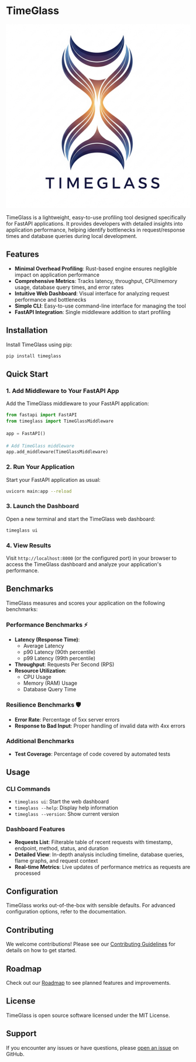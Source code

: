 # TimeGlass
![TimeGlass Logo](timeglass_logo.png)

TimeGlass is a lightweight, easy-to-use profiling tool designed specifically for FastAPI applications. It provides developers with detailed insights into application performance, helping identify bottlenecks in request/response times and database queries during local development.

## Features

- **Minimal Overhead Profiling**: Rust-based engine ensures negligible impact on application performance
- **Comprehensive Metrics**: Tracks latency, throughput, CPU/memory usage, database query times, and error rates
- **Intuitive Web Dashboard**: Visual interface for analyzing request performance and bottlenecks
- **Simple CLI**: Easy-to-use command-line interface for managing the tool
- **FastAPI Integration**: Single middleware addition to start profiling

## Installation

Install TimeGlass using pip:

```bash
pip install timeglass
```

## Quick Start

### 1. Add Middleware to Your FastAPI App

Add the TimeGlass middleware to your FastAPI application:

```python
from fastapi import FastAPI
from timeglass import TimeGlassMiddleware

app = FastAPI()

# Add TimeGlass middleware
app.add_middleware(TimeGlassMiddleware)
```

### 2. Run Your Application

Start your FastAPI application as usual:

```bash
uvicorn main:app --reload
```

### 3. Launch the Dashboard

Open a new terminal and start the TimeGlass web dashboard:

```bash
timeglass ui
```

### 4. View Results

Visit `http://localhost:8000` (or the configured port) in your browser to access the TimeGlass dashboard and analyze your application's performance.

## Benchmarks

TimeGlass measures and scores your application on the following benchmarks:

### Performance Benchmarks ⚡️

- **Latency (Response Time)**:
  - Average Latency
  - p90 Latency (90th percentile)
  - p99 Latency (99th percentile)
- **Throughput**: Requests Per Second (RPS)
- **Resource Utilization**:
  - CPU Usage
  - Memory (RAM) Usage
  - Database Query Time

### Resilience Benchmarks 🛡️

- **Error Rate**: Percentage of 5xx server errors
- **Response to Bad Input**: Proper handling of invalid data with 4xx errors

### Additional Benchmarks

- **Test Coverage**: Percentage of code covered by automated tests

## Usage

### CLI Commands

- `timeglass ui`: Start the web dashboard
- `timeglass --help`: Display help information
- `timeglass --version`: Show current version

### Dashboard Features

- **Requests List**: Filterable table of recent requests with timestamp, endpoint, method, status, and duration
- **Detailed View**: In-depth analysis including timeline, database queries, flame graphs, and request context
- **Real-time Metrics**: Live updates of performance metrics as requests are processed

## Configuration

TimeGlass works out-of-the-box with sensible defaults. For advanced configuration options, refer to the documentation.

## Contributing

We welcome contributions! Please see our [Contributing Guidelines](CONTRIBUTING.md) for details on how to get started.

## Roadmap

Check out our [Roadmap](ROADMAP.md) to see planned features and improvements.

## License

TimeGlass is open source software licensed under the MIT License.

## Support

If you encounter any issues or have questions, please [open an issue](https://github.com/your-repo/timeglass/issues) on GitHub.
